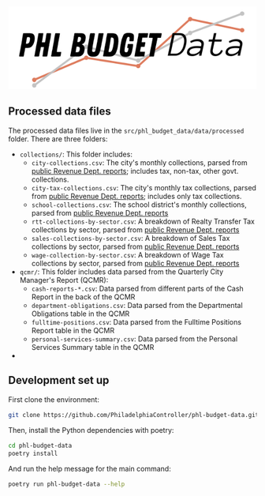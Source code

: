
<p align="center">
<img src="static/PHL%20Budget%20Data%20Logo.png"/>
</p>


## Processed data files

The processed data files live in the `src/phl_budget_data/data/processed` folder.
There are three folders:

- `collections/`: This folder includes:
  - `city-collections.csv`: The city's monthly collections, parsed from [public Revenue Dept. reports](https://www.phila.gov/documents/fy-2023-city-monthly-revenue-collections/); includes tax, non-tax, other govt. collections.
  - `city-tax-collections.csv`: The city's monthly tax collections, parsed from [public Revenue Dept. reports](https://www.phila.gov/documents/fy-2023-city-monthly-revenue-collections/); includes only tax collections.
  - `school-collections.csv`: The school district's monthly collections, parsed from [public Revenue Dept. reports](https://www.phila.gov/documents/fy-2023-school-district-monthly-revenue-collections/)
  - `rtt-collections-by-sector.csv`: A breakdown of Realty Transfer Tax collections by sector, parsed from [public Revenue Dept. reports](https://www.phila.gov/documents/2023-realty-transfer-tax-collection/)
  - `sales-collections-by-sector.csv`: A breakdown of Sales Tax collections by sector, parsed from [public Revenue Dept. reports](https://www.phila.gov/documents/annual-sales-tax-collections-reports/)
  - `wage-collection-by-sector.csv`: A breakdown of Wage Tax collections by sector, parsed from [public Revenue Dept. reports](https://www.phila.gov/documents/2023-wage-tax-by-industry/)
- `qcmr/`: This folder includes data parsed from the Quarterly City Manager's Report (QCMR):
  - `cash-reports-*.csv`: Data parsed from different parts of the Cash Report in the back of the QCMR
  - `department-obligations.csv`: Data parsed from the Departmental Obligations table in the QCMR
  - `fulltime-positions.csv`: Data parsed from the Fulltime Positions Report table in the QCMR
  - `personal-services-summary.csv`: Data parsed from the Personal Services Summary table in the QCMR
- 

## Development set up

First clone the environment:

```bash
git clone https://github.com/PhiladelphiaController/phl-budget-data.git
```

Then, install the Python dependencies with poetry:

```bash
cd phl-budget-data
poetry install
```

And run the help message for the main command:

```bash
poetry run phl-budget-data --help
```


